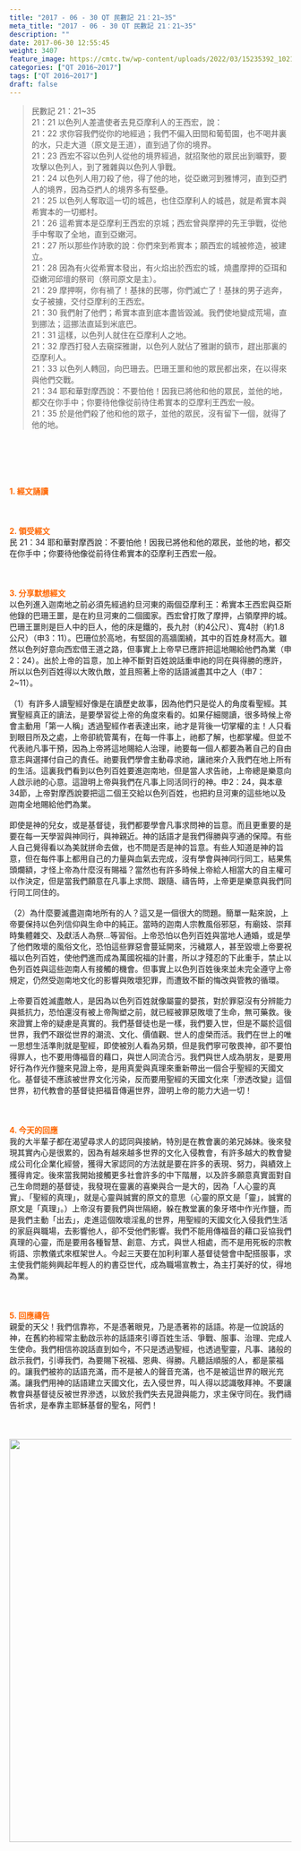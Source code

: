 ```yaml
---
title: "2017 - 06 - 30 QT 民數記 21：21~35"
meta_title: "2017 - 06 - 30 QT 民數記 21：21~35"
description: ""
date: 2017-06-30 12:55:45
weight: 3407
feature_image: https://cmtc.tw/wp-content/uploads/2022/03/15235392_10211799862337740_180693556567566654_o-1.webp
categories: ["QT 2016~2017"]
tags: ["QT 2016~2017"]
draft: false
---
```


<blockquote>民數記 21：21~35<br />
21：21 以色列人差遣使者去見亞摩利人的王西宏，說：<br />
21：22 求你容我們從你的地經過；我們不偏入田間和葡萄園，也不喝井裏的水，只走大道（原文是王道），直到過了你的境界。<br />
21：23 西宏不容以色列人從他的境界經過，就招聚他的眾民出到曠野，要攻擊以色列人，到了雅雜與以色列人爭戰。<br />
21：24 以色列人用刀殺了他，得了他的地，從亞嫩河到雅博河，直到亞捫人的境界，因為亞捫人的境界多有堅壘。<br />
21：25 以色列人奪取這一切的城邑，也住亞摩利人的城邑，就是希實本與希實本的一切鄉村。<br />
21：26 這希實本是亞摩利王西宏的京城；西宏曾與摩押的先王爭戰，從他手中奪取了全地，直到亞嫩河。<br />
21：27 所以那些作詩歌的說：你們來到希實本；願西宏的城被修造，被建立。<br />
21：28 因為有火從希實本發出，有火焰出於西宏的城，燒盡摩押的亞珥和亞嫩河邱壇的祭司（祭司原文是主）。<br />
21：29 摩押啊，你有禍了！基抹的民哪，你們滅亡了！基抹的男子逃奔，女子被擄，交付亞摩利的王西宏。<br />
21：30 我們射了他們；希實本直到底本盡皆毀滅。我們使地變成荒場，直到挪法；這挪法直延到米底巴。<br />
21：31 這樣，以色列人就住在亞摩利人之地。<br />
21：32 摩西打發人去窺探雅謝，以色列人就佔了雅謝的鎮市，趕出那裏的亞摩利人。<br />
21：33 以色列人轉回，向巴珊去。巴珊王噩和他的眾民都出來，在以得來與他們交戰。<br />
21：34 耶和華對摩西說：不要怕他！因我已將他和他的眾民，並他的地，都交在你手中；你要待他像從前待住希實本的亞摩利王西宏一般。<br />
21：35 於是他們殺了他和他的眾子，並他的眾民，沒有留下一個，就得了他的地。</blockquote><br />
&nbsp;<br />
<br />
&nbsp;<br />
<br />
<span style="color: #ff6600;"><strong>1. </strong><strong>經文誦讀</strong></span><br />
<br />
<span style="color: #ff6600;"><strong> </strong></span><br />
<br />
<span style="color: #ff6600;"><strong>2. </strong><strong>領受經文<br />
</strong></span>民 21：34 耶和華對摩西說：不要怕他！因我已將他和他的眾民，並他的地，都交在你手中；你要待他像從前待住希實本的亞摩利王西宏一般。<br />
<br />
&nbsp;<br />
<br />
<span style="color: #ff6600;"><strong>3. 分享默想經文<br />
</strong></span>以色列進入迦南地之前必須先經過約旦河東的兩個亞摩利王：希實本王西宏與亞斯他錄的巴珊王噩，是在約旦河東的二個國家。西宏曾打敗了摩押，占領摩押的城。巴珊王噩則是巨人中的巨人，他的床是鐵的，長九肘（約4公尺）、寬4肘（約1.8公尺）（申3：11）。巴珊位於高地，有堅固的高牆圍繞，其中的百姓身材高大。雖然以色列好意向西宏借王道之路，但事實上上帝早已應許把這地賜給他們為業（申2：24）。出於上帝的旨意，加上神不斷對百姓說話重申祂的同在與得勝的應許，所以以色列百姓得以大敗仇敵，並且照著上帝的話語滅盡其中之人（申7：2~11）。<br />
<br />
（1）有許多人讀聖經好像是在讀歷史故事，因為他們只是從人的角度看聖經。其實聖經真正的讀法，是要學習從上帝的角度來看的。如果仔細閱讀，很多時候上帝會主動用「第一人稱」透過聖經作者表達出來，祂才是背後一切掌權的主！人只看到眼目所及之處，上帝卻統管萬有，在每一件事上，祂都了解，也都掌權。但並不代表祂凡事干預，因為上帝將這地賜給人治理，祂要每一個人都要為著自己的自由意志與選擇付自己的責任。祂要我們學會主動尋求祂，讓祂來介入我們在地上所有的生活。這裏我們看到以色列百姓要進迦南地，但是當人求告祂，上帝總是樂意向人啟示祂的心意。這證明上帝與我們在凡事上同活同行的神。申2：24，與本章34節，上帝對摩西說要把這二個王交給以色列百姓，也把約旦河東的這些地以及迦南全地賜給他們為業。<br />
<br />
即使是神的兒女，或是基督徒，我們都要學會凡事求問神的旨意。而且更重要的是要在每一天學習與神同行，與神親近。神的話語才是我們得勝與亨通的保障。有些人自己覺得看以為美就拼命去做，也不問是否是神的旨意。有些人知道是神的旨意，但在每件事上都用自己的力量與血氣去完成，沒有學會與神同行同工，結果焦頭爛額，才怪上帝為什麼沒有賜福？當然也有許多時候上帝給人相當大的自主權可以作決定，但是當我們願意在凡事上求問、跟隨、禱告時，上帝更是樂意與我們同行同工同住的。<br />
<br />
（2）為什麼要滅盡迦南地所有的人？這又是一個很大的問題。簡單一點來說，上帝要保持以色列信仰與生命中的純正。當時的迦南人宗教風俗邪惡，有廟妓、崇拜時集體雜交、及獻活人為祭…等習俗。上帝恐怕以色列百姓與當地人通婚，或是學了他們敗壞的風俗文化，恐怕這些罪惡會蔓延開來，污穢眾人，甚至毀壞上帝要祝福以色列百姓，使他們進而成為萬國祝福的計畫，所以才殘忍的下此重手，禁止以色列百姓與這些迦南人有接觸的機會。但事實上以色列百姓後來並未完全遵守上帝規定，仍然受迦南地文化的影響與敗壞犯罪，而遭致不斷的悔改與管教的循環。<br />
<br />
上帝要百姓滅盡敵人，是因為以色列百姓就像屬靈的嬰孩，對於罪惡沒有分辨能力與抵抗力，恐怕還沒有被上帝陶塑之前，就已經被罪惡敗壞了生命，無可藥救。後來證實上帝的疑慮是真實的。我們基督徒也是一樣，我們要入世，但是不屬於這個世界，我們不跟從世界的潮流、文化、價值觀、世人的虛榮而活。我們在世上的唯一思想生活準則就是聖經，即使被別人看為另類，但是我們寧可敬畏神，卻不要怕得罪人，也不要用傳福音的藉口，與世人同流合污。我們與世人成為朋友，是要用好行為作光作鹽來見證上帝，是用真愛與真理來重新帶出一個合乎聖經的天國文化。基督徒不應該被世界文化污染，反而要用聖經的天國文化來「滲透改變」這個世界，初代教會的基督徒把福音傳遍世界，證明上帝的能力大過一切！<br />
<br />
&nbsp;<br />
<br />
<span style="color: #ff6600;"><strong>4. 今天的回應<br />
</strong></span>我的大半輩子都在渴望尋求人的認同與接納，特別是在教會裏的弟兄姊妹。後來發現其實內心是很累的，因為有越來越多世界的文化入侵教會，有許多越大的教會變成公司化企業化經營，獲得大家認同的方法就是要在許多的表現、努力，與績效上獲得肯定。後來當我開始接觸更多社會許多的中下階層，以及許多願意真實面對自己生命問題的基督徒，我發現在靈裏的喜樂與合一是大的，因為「人心靈的真實」、「聖經的真理」，就是心靈與誠實的原文的意思（心靈的原文是「靈」，誠實的原文是「真理」。）上帝沒有要我們與世隔絕，躲在教堂裏的象牙塔中作光作鹽，而是我們主動「出去」，走進這個敗壞淫亂的世界，用聖經的天國文化入侵我們生活的家庭與職場，去影響他人，卻不受他們影響。我們不能用傳福音的藉口妥協我們真理的心靈，而是要用各種智慧、創意、方式，與世人相處，而不是用死板的宗教術語、宗教儀式來框架世人。今起三天要在加利利軍人基督徒營會中配搭服事，求主使我們能夠興起年輕人的約書亞世代，成為職場宣教士，為主打美好的仗，得地為業。<br />
<br />
&nbsp;<br />
<br />
<span style="color: #ff6600;"><strong>5. 回應禱告<br />
</strong></span>親愛的天父！我們信靠祢，不是憑著眼見，乃是憑著祢的話語。祢是一位說話的神，在舊約祢經常主動啟示祢的話語來引導百姓生活、爭戰、服事、治理、完成人生使命。我們相信祢說話直到如今，不只是透過聖經，也透過聖靈，凡事、諸般的啟示我們，引導我們，為要賜下祝福、恩典、得勝。凡聽話順服的人，都是蒙福的。讓我們被祢的話語充滿，而不是被人的聲音充滿，也不是被這世界的眼光充滿。讓我們用神的話語建立天國文化，去入侵世界，叫人得以認識敬拜神。不要讓教會與基督徒反被世界滲透，以致於我們失去見證與能力，求主保守同在。我們禱告祈求，是奉靠主耶穌基督的聖名，阿們！<br />
<br />
&nbsp;<br />
<br />
<img class="size-full wp-image-3537 aligncenter" src="https://cmtc.tw/wp-content/uploads/2017/06/qgaftl5.jpg" alt="" width="960" height="720" />
        